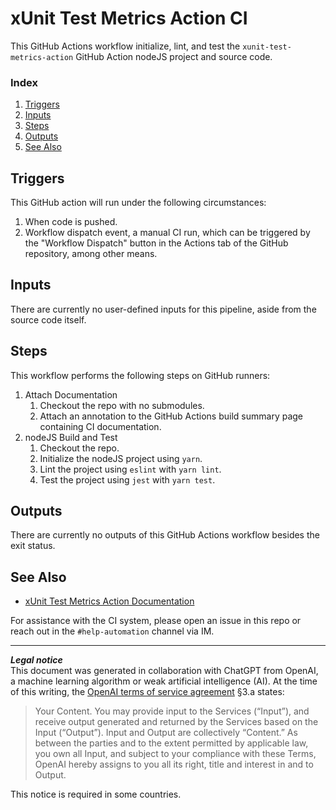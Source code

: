 # xUnit Test Metrics Action CI
This GitHub Actions workflow initialize, lint, and test the `xunit-test-metrics-action` GitHub Action nodeJS project and source code.

### Index
1. [Triggers](#triggers)
1. [Inputs](#inputs)
1. [Steps](#steps)
1. [Outputs](#outputs)
1. [See Also](#see-also)

## Triggers
This GitHub action will run under the following circumstances:
1. When code is pushed.
1. Workflow dispatch event, a manual CI run, which can be triggered by the "Workflow Dispatch" button in the Actions tab of the GitHub repository, among other means.

## Inputs
There are currently no user-defined inputs for this pipeline, aside from the source code itself.

## Steps
This workflow performs the following steps on GitHub runners:
1. Attach Documentation
    1. Checkout the repo with no submodules.
    1. Attach an annotation to the GitHub Actions build summary page containing CI documentation.
1. nodeJS Build and Test
    1. Checkout the repo.
    1. Initialize the nodeJS project using `yarn`.
    1. Lint the project using `eslint` with `yarn lint`.
    1. Test the project using `jest` with `yarn test`.

## Outputs
There are currently no outputs of this GitHub Actions workflow besides the exit status.

## See Also
- [xUnit Test Metrics Action Documentation](../../README.md)

For assistance with the CI system, please open an issue in this repo or reach out in the `#help-automation` channel via IM.

***
**_Legal notice_**  
This document was generated in collaboration with ChatGPT from OpenAI, a machine learning algorithm or weak artificial intelligence (AI). At the time of this writing, the [OpenAI terms of service agreement](https://openai.com/terms) §3.a states:
> Your Content. You may provide input to the Services (“Input”), and receive output generated and returned by the Services based on the Input (“Output”). Input and Output are collectively “Content.” As between the parties and to the extent permitted by applicable law, you own all Input, and subject to your compliance with these Terms, OpenAI hereby assigns to you all its right, title and interest in and to Output.

This notice is required in some countries.
